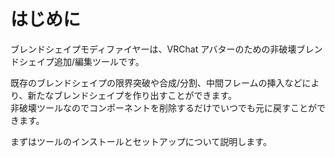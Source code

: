 # はじめに
ブレンドシェイプモディファイヤーは、VRChat アバターのための非破壊ブレンドシェイプ追加/編集ツールです。

既存のブレンドシェイプの限界突破や合成/分割、中間フレームの挿入などにより、新たなブレンドシェイプを作り出すことができます。  
非破壊ツールなのでコンポーネントを削除するだけでいつでも元に戻すことができます。

まずはツールのインストールとセットアップについて説明します。
